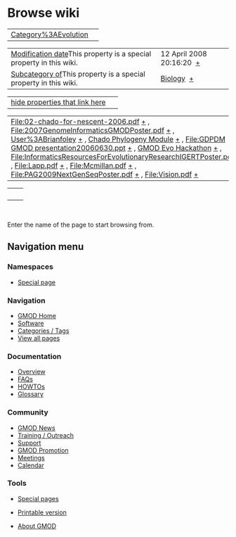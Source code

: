 



<span id="top"></span>




# <span dir="auto">Browse wiki</span>






|                                                                     |     |
|---------------------------------------------------------------------|-----|
| [Category%3AEvolution](/wiki/Category%3AEvolution "Category%3AEvolution") |     |

|  |  |
|----|----|
| <span class="smw-highlighter" data-type="1" state="inline" data-title="Property"><span class="smwbuiltin">[Modification date](/wiki/Property:Modification_date "Property:Modification date")</span><span class="smwttcontent">This property is a special property in this wiki.</span></span> | <span class="smwb-value">12 April 2008 20:16:20  <span class="smwsearch">[+](/wiki/Special%3ASearchByProperty/Modification-20date/12-20April-202008-2020:16:20 "Special%3ASearchByProperty/Modification-20date/12-20April-202008-2020:16:20")</span></span> |
| <span class="smw-highlighter" data-type="1" state="inline" data-title="Property"><span class="smwbuiltin">[Subcategory of](/wiki/Property:Subcategory_of "Property:Subcategory of")</span><span class="smwttcontent">This property is a special property in this wiki.</span></span> | <span class="smwb-value">[Biology](/wiki/Category%3ABiology "Category%3ABiology")  <span class="smwsearch">[+](/wiki/Special%3ASearchByProperty/Subcategory-20of/Biology "Special%3ASearchByProperty/Subcategory-20of/Biology")</span></span> |

<span id="smw_browse_incoming"></span>

|  |  |
|----|----|
| [hide properties that link here](/mediawiki/index.php?title=Special:Browse&offset=0&dir=out&article=Category%3AEvolution)  |  |

|  |  |
|----|----|
| <span class="smwb-ivalue">[File:02-chado-for-nescent-2006.pdf](/wiki/File:02-chado-for-nescent-2006.pdf "File:02-chado-for-nescent-2006.pdf") <span class="smwbrowse">[+](/wiki/Special%3ABrowse/File:02-2Dchado-2Dfor-2Dnescent-2D2006.pdf "Special%3ABrowse/File:02-2Dchado-2Dfor-2Dnescent-2D2006.pdf")</span></span> , <span class="smwb-ivalue">[File:2007GenomeInformaticsGMODPoster.pdf](/wiki/File:2007GenomeInformaticsGMODPoster.pdf "File:2007GenomeInformaticsGMODPoster.pdf") <span class="smwbrowse">[+](/wiki/Special%3ABrowse/File:2007GenomeInformaticsGMODPoster.pdf "Special%3ABrowse/File:2007GenomeInformaticsGMODPoster.pdf")</span></span> , <span class="smwb-ivalue">[User%3ABrianfoley](/wiki/User%3ABrianfoley "User%3ABrianfoley") <span class="smwbrowse">[+](/wiki/Special%3ABrowse/User%3ABrianfoley "Special%3ABrowse/User%3ABrianfoley")</span></span> , <span class="smwb-ivalue">[Chado Phylogeny Module](/wiki/Chado_Phylogeny_Module "Chado Phylogeny Module") <span class="smwbrowse">[+](/wiki/Special%3ABrowse/Chado-20Phylogeny-20Module "Special%3ABrowse/Chado-20Phylogeny-20Module")</span></span> , <span class="smwb-ivalue">[File:GDPDM GMOD presentation20060630.ppt](/wiki/File:GDPDM_GMOD_presentation20060630.ppt "File:GDPDM GMOD presentation20060630.ppt") <span class="smwbrowse">[+](/wiki/Special%3ABrowse/File:GDPDM-20GMOD-20presentation20060630.ppt "Special%3ABrowse/File:GDPDM-20GMOD-20presentation20060630.ppt")</span></span> , <span class="smwb-ivalue">[GMOD Evo Hackathon](/wiki/GMOD_Evo_Hackathon "GMOD Evo Hackathon") <span class="smwbrowse">[+](/wiki/Special%3ABrowse/GMOD-20Evo-20Hackathon "Special%3ABrowse/GMOD-20Evo-20Hackathon")</span></span> , <span class="smwb-ivalue">[File:InformaticsResourcesForEvolutionaryResearchIGERTPoster.pdf](/wiki/File:InformaticsResourcesForEvolutionaryResearchIGERTPoster.pdf "File:InformaticsResourcesForEvolutionaryResearchIGERTPoster.pdf") <span class="smwbrowse">[+](/wiki/Special%3ABrowse/File:InformaticsResourcesForEvolutionaryResearchIGERTPoster.pdf "Special%3ABrowse/File:InformaticsResourcesForEvolutionaryResearchIGERTPoster.pdf")</span></span> , <span class="smwb-ivalue">[File:Lapp.pdf](/wiki/File:Lapp.pdf "File:Lapp.pdf") <span class="smwbrowse">[+](/wiki/Special%3ABrowse/File:Lapp.pdf "Special%3ABrowse/File:Lapp.pdf")</span></span> , <span class="smwb-ivalue">[File:Mcmillan.pdf](/wiki/File:Mcmillan.pdf "File:Mcmillan.pdf") <span class="smwbrowse">[+](/wiki/Special%3ABrowse/File:Mcmillan.pdf "Special%3ABrowse/File:Mcmillan.pdf")</span></span> , <span class="smwb-ivalue">[File:PAG2009NextGenSeqPoster.pdf](/wiki/File:PAG2009NextGenSeqPoster.pdf "File:PAG2009NextGenSeqPoster.pdf") <span class="smwbrowse">[+](/wiki/Special%3ABrowse/File:PAG2009NextGenSeqPoster.pdf "Special%3ABrowse/File:PAG2009NextGenSeqPoster.pdf")</span></span> , <span class="smwb-ivalue">[File:Vision.pdf](/wiki/File:Vision.pdf "File:Vision.pdf") <span class="smwbrowse">[+](/wiki/Special%3ABrowse/File:Vision.pdf "Special%3ABrowse/File:Vision.pdf")</span></span> | [Categories](/wiki/Special%3ACategories "Special%3ACategories") |

|     |     |
|-----|-----|
|     |     |

 

Enter the name of the page to start browsing from.  








## Navigation menu



### Namespaces

- <span id="ca-nstab-special">[Special
  page](/wiki/Special%3ABrowse/Category%3AEvolution "This is a special page, you cannot edit the page itself")</span>






### Navigation



- <span id="n-GMOD-Home">[GMOD Home](/wiki/Main_Page)</span>
- <span id="n-Software">[Software](/wiki/GMOD_Components)</span>
- <span id="n-Categories-.2F-Tags">[Categories /
  Tags](/wiki/Categories)</span>
- <span id="n-View-all-pages">[View all
  pages](/wiki/Special:AllPages)</span>




### Documentation



- <span id="n-Overview">[Overview](/wiki/Overview)</span>
- <span id="n-FAQs">[FAQs](/wiki/Category%3AFAQ)</span>
- <span id="n-HOWTOs">[HOWTOs](/wiki/Category%3AHOWTO)</span>
- <span id="n-Glossary">[Glossary](/wiki/Glossary)</span>




### Community



- <span id="n-GMOD-News">[GMOD News](/wiki/GMOD_News)</span>
- <span id="n-Training-.2F-Outreach">[Training /
  Outreach](/wiki/Training_and_Outreach)</span>
- <span id="n-Support">[Support](/wiki/Support)</span>
- <span id="n-GMOD-Promotion">[GMOD
  Promotion](/wiki/GMOD_Promotion)</span>
- <span id="n-Meetings">[Meetings](/wiki/Meetings)</span>
- <span id="n-Calendar">[Calendar](/wiki/Calendar)</span>




### Tools



- <span id="t-specialpages"><a href="/wiki/Special%3ASpecialPages" accesskey="q"
  title="A list of all special pages [q]">Special pages</a></span>
- <span id="t-print"><a
  href="/mediawiki/index.php?title=Special%3ABrowse/Category%3AEvolution&amp;printable=yes"
  rel="alternate" accesskey="p"
  title="Printable version of this page [p]">Printable version</a></span>





- <span id="footer-places-about">[About
  GMOD](/wiki/GMOD%3AAbout "GMOD%3AAbout")</span>

<!-- -->




